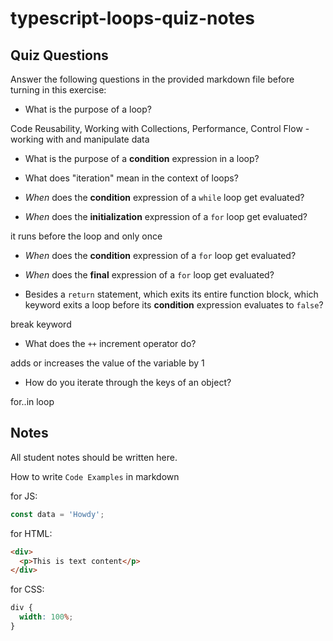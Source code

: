# typescript-loops-quiz-notes

## Quiz Questions

Answer the following questions in the provided markdown file before turning in this exercise:

- What is the purpose of a loop?

Code Reusability, Working with Collections, Performance, Control Flow -
working with and manipulate data

- What is the purpose of a **condition** expression in a loop?

- What does "iteration" mean in the context of loops?

- _When_ does the **condition** expression of a `while` loop get evaluated?

- _When_ does the **initialization** expression of a `for` loop get evaluated?

it runs before the loop and only once

- _When_ does the **condition** expression of a `for` loop get evaluated?

- _When_ does the **final** expression of a `for` loop get evaluated?

- Besides a `return` statement, which exits its entire function block, which keyword exits a loop before its **condition** expression evaluates to `false`?

break keyword

- What does the `++` increment operator do?

adds or increases the value of the variable by 1

- How do you iterate through the keys of an object?

for..in loop

## Notes

All student notes should be written here.

How to write `Code Examples` in markdown

for JS:

```javascript
const data = 'Howdy';
```

for HTML:

```html
<div>
  <p>This is text content</p>
</div>
```

for CSS:

```css
div {
  width: 100%;
}
```
